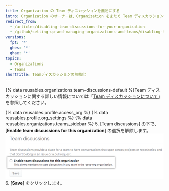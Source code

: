 ```yaml
---
title: Organization の Team ディスカッションを無効にする
intro: Organization のオーナーは、Organization をまたぐ Team ディスカッションの無効化か有効化を選択できます。
redirect_from:
  - /articles/disabling-team-discussions-for-your-organization
  - /github/setting-up-and-managing-organizations-and-teams/disabling-team-discussions-for-your-organization
versions:
  fpt: '*'
  ghes: '*'
  ghae: '*'
topics:
  - Organizations
  - Teams
shortTitle: Teamディスカッションの無効化
---
```


{% data reusables.organizations.team-discussions-default %}Team ディスカッションに関する詳しい情報については「[Team ディスカッションについて](/organizations/collaborating-with-your-team/about-team-discussions)」を参照してください。

{% data reusables.profile.access_org %}
{% data reusables.profile.org_settings %}
{% data reusables.organizations.teams_sidebar %}
5. [Team discussions] の下で、[**Enable team discussions for this organization**] の選択を解除します。 ![Organization の Team ディスカッションを有効化または無効化するチェックボックス](/assets/images/help/settings/enable-team-discussions-for-org-checkbox.png)
6. [**Save**] をクリックします。
